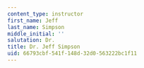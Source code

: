 ```yaml
---
content_type: instructor
first_name: Jeff
last_name: Simpson
middle_initial: ''
salutation: Dr.
title: Dr. Jeff Simpson
uid: 66793cbf-541f-148d-32d0-563222bc1f11
---
```

